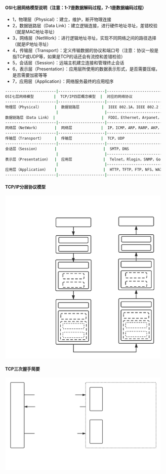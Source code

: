 #### OSI七层网络模型说明（注意：1-7是数据解码过程，7-1是数据编码过程）
 - 1，物理层（Physical）：建立，维护，断开物理连接
 - 2，数据链路层（Data Link）：建立逻辑连接，进行硬件地址寻址，差错校验（就是MAC地址寻址）
 - 3，网络层（NetWork）：进行逻辑地址寻址，实现不同网络之间的路径选择（就是IP地址寻址）
 - 4，传输层（Transport）：定义传输数据的协议和端口号（注意：协议一般是指TCP或UDP等，如果是TCP的话还会有流控和差错检验）
 - 5，会话层（Session）：远端主机建立连接和管理终止会话
 - 6，表示层（Presentation）：应用层所使用的数据表示形式，是否需要压缩，是否需要加密等等
 - 7，应用层（Application）：网络服务最终的应用程序
 ```bash
-----------------------|---------------------|------------------------------------------|
OSI七层网络模型         |  TCP/IP四层概念模型  |  对应的网络协议                           |
-----------------------|---------------------|------------------------------------------|
物理层（Physical）      |  数据链路层          |  IEEE 802.1A，IEEE 802.2 到 IEEE 802.11  |
                        |                     |------------------------------------------|
数据链路层（Data Link） |                     |  FDDI，Ethernet，Arpanet，PDN，SLIP，PPP  |
-----------------------|---------------------|------------------------------------------|
网络层（NetWork）       |  网络层             |  IP，ICMP，ARP，RARP，AKP，UUCP           |
-----------------------|---------------------|------------------------------------------|
传输层（Transport）     |  传输层             |  TCP，UDP                                |
-----------------------|---------------------|------------------------------------------|
会话层（Session）       |                     |  SMTP，DNS                               |
                        |                     |------------------------------------------| 
表示层（Presentation）  |  应用层              |  Telnet，Rlogin，SNMP，Gopher            |
                        |                     |------------------------------------------|
应用层（Application）   |                     |  HTTP，TFTP，FTP，NFS，WAIS，SMTP         |
-----------------------|---------------------|------------------------------------------|
 ```
#### TCP/IP分层协议模型
![object](https://github.com/firechiang/linux-test/blob/master/linux-test-lvs/image/tcp-ip.svg)
#### TCP三次握手简要
![object](https://github.com/firechiang/linux-test/blob/master/linux-test-lvs/image/tcp-shake.svg)
